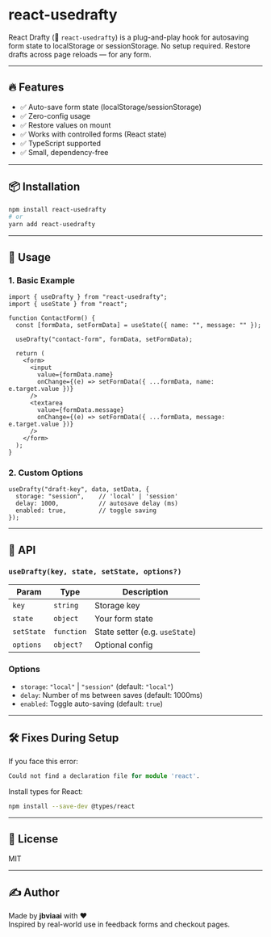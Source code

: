 # react-usedrafty

React Drafty (📄 `react-usedrafty`) is a plug-and-play hook for autosaving form state to localStorage or sessionStorage. No setup required. Restore drafts across page reloads — for any form.

---

## 🔥 Features

- ✅ Auto-save form state (localStorage/sessionStorage)
- ✅ Zero-config usage
- ✅ Restore values on mount
- ✅ Works with controlled forms (React state)
- ✅ TypeScript supported
- ✅ Small, dependency-free

---

## 📦 Installation

```bash
npm install react-usedrafty
# or
yarn add react-usedrafty
```

---

## 🚀 Usage

### 1. Basic Example

```tsx
import { useDrafty } from "react-usedrafty";
import { useState } from "react";

function ContactForm() {
  const [formData, setFormData] = useState({ name: "", message: "" });

  useDrafty("contact-form", formData, setFormData);

  return (
    <form>
      <input
        value={formData.name}
        onChange={(e) => setFormData({ ...formData, name: e.target.value })}
      />
      <textarea
        value={formData.message}
        onChange={(e) => setFormData({ ...formData, message: e.target.value })}
      />
    </form>
  );
}
```

### 2. Custom Options

```tsx
useDrafty("draft-key", data, setData, {
  storage: "session",    // 'local' | 'session'
  delay: 1000,           // autosave delay (ms)
  enabled: true,         // toggle saving
});
```

---

## 📘 API

### `useDrafty(key, state, setState, options?)`

| Param      | Type        | Description |
|------------|-------------|-------------|
| `key`      | `string`    | Storage key |
| `state`    | `object`    | Your form state |
| `setState` | `function`  | State setter (e.g. `useState`) |
| `options`  | `object?`   | Optional config |

### Options

- `storage`: `"local"` | `"session"` (default: `"local"`)
- `delay`: Number of ms between saves (default: 1000ms)
- `enabled`: Toggle auto-saving (default: `true`)

---

## 🛠 Fixes During Setup

If you face this error:

```ts
Could not find a declaration file for module 'react'.
```

Install types for React:

```bash
npm install --save-dev @types/react
```

---

## 📄 License

MIT

---

## ✍️ Author

Made by **jbviaai** with ❤️  
Inspired by real-world use in feedback forms and checkout pages.